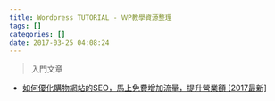 ```yaml
---
title: Wordpress TUTORIAL - ＷP教學資源整理
tags: []
categories: []
date: 2017-03-25 04:08:24
---
```


> 入門文章

- [如何優化購物網站的SEO，馬上免費增加流量，提升營業額 [2017最新]](https://newbieboss.com/2017-e-commerce-seo-guide/)